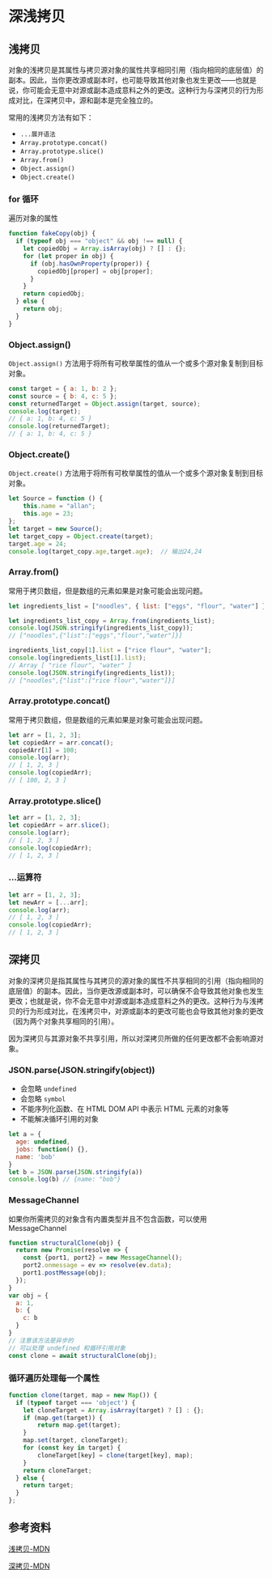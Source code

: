 # 深浅拷贝

## 浅拷贝

对象的浅拷贝是其属性与拷贝源对象的属性共享相同引用（指向相同的底层值）的副本。因此，当你更改源或副本时，也可能导致其他对象也发生更改——也就是说，你可能会无意中对源或副本造成意料之外的更改。这种行为与深拷贝的行为形成对比，在深拷贝中，源和副本是完全独立的。

常用的浅拷贝方法有如下：

- `...展开语法`
- `Array.prototype.concat()`
- `Array.prototype.slice()`
- `Array.from()`
- `Object.assign()`
- `Object.create()`

### for 循环

遍历对象的属性

```js
function fakeCopy(obj) {
  if (typeof obj === "object" && obj !== null) {
    let copiedObj = Array.isArray(obj) ? [] : {};
    for (let proper in obj) {
      if (obj.hasOwnProperty(proper)) {
        copiedObj[proper] = obj[proper];
      }
    }
    return copiedObj;
  } else {
    return obj;
  }
}
```

### Object.assign()

`Object.assign()` 方法用于将所有可枚举属性的值从一个或多个源对象复制到目标对象。

```js
const target = { a: 1, b: 2 };
const source = { b: 4, c: 5 };
const returnedTarget = Object.assign(target, source);
console.log(target);
// { a: 1, b: 4, c: 5 }
console.log(returnedTarget);
// { a: 1, b: 4, c: 5 }
```

### Object.create()

`Object.create()` 方法用于将所有可枚举属性的值从一个或多个源对象复制到目标对象。

```js
let Source = function () {
    this.name = "allan";
    this.age = 23;
};
let target = new Source();
let target_copy = Object.create(target);
target.age = 24;
console.log(target_copy.age,target.age);  // 输出24,24
```

### Array.from()

常用于拷贝数组，但是数组的元素如果是对象可能会出现问题。

```js
let ingredients_list = ["noodles", { list: ["eggs", "flour", "water"] }];

let ingredients_list_copy = Array.from(ingredients_list);
console.log(JSON.stringify(ingredients_list_copy));
// ["noodles",{"list":["eggs","flour","water"]}]

ingredients_list_copy[1].list = ["rice flour", "water"];
console.log(ingredients_list[1].list);
// Array [ "rice flour", "water" ]
console.log(JSON.stringify(ingredients_list));
// ["noodles",{"list":["rice flour","water"]}]
```

### Array.prototype.concat()

常用于拷贝数组，但是数组的元素如果是对象可能会出现问题。

```js
let arr = [1, 2, 3];
let copiedArr = arr.concat();
copiedArr[1] = 100;
console.log(arr);
// [ 1, 2, 3 ]
console.log(copiedArr);
// [ 100, 2, 3 ]
```

### Array.prototype.slice()

```js
let arr = [1, 2, 3];
let copiedArr = arr.slice();
console.log(arr);
// [ 1, 2, 3 ]
console.log(copiedArr);
// [ 1, 2, 3 ]
```

### ...运算符

```js
let arr = [1, 2, 3];
let newArr = [...arr];
console.log(arr);
// [ 1, 2, 3 ]
console.log(copiedArr);
// [ 1, 2, 3 ]
```

## 深拷贝

对象的深拷贝是指其属性与其拷贝的源对象的属性不共享相同的引用（指向相同的底层值）的副本。因此，当你更改源或副本时，可以确保不会导致其他对象也发生更改；也就是说，你不会无意中对源或副本造成意料之外的更改。这种行为与浅拷贝的行为形成对比，在浅拷贝中，对源或副本的更改可能也会导致其他对象的更改（因为两个对象共享相同的引用）。

因为深拷贝与其源对象不共享引用，所以对深拷贝所做的任何更改都不会影响源对象。

### JSON.parse(JSON.stringify(object))

- 会忽略 `undefined`
- 会忽略 `symbol`
- 不能序列化函数、在 HTML DOM API 中表示 HTML 元素的对象等
- 不能解决循环引用的对象

```js
let a = {
  age: undefined,
  jobs: function() {},
  name: 'bob'
}
let b = JSON.parse(JSON.stringify(a))
console.log(b) // {name: "bob"}
```

### MessageChannel

如果你所需拷贝的对象含有内置类型并且不包含函数，可以使用 MessageChannel

```js
function structuralClone(obj) {
  return new Promise(resolve => {
    const {port1, port2} = new MessageChannel();
    port2.onmessage = ev => resolve(ev.data);
    port1.postMessage(obj);
  });
}
var obj = {
  a: 1, 
  b: {
    c: b
  }
}
// 注意该方法是异步的
// 可以处理 undefined 和循环引用对象
const clone = await structuralClone(obj);
```

### 循环遍历处理每一个属性

```js
function clone(target, map = new Map()) {
  if (typeof target === 'object') {
    let cloneTarget = Array.isArray(target) ? [] : {};
    if (map.get(target)) {
        return map.get(target);
    }
    map.set(target, cloneTarget);
    for (const key in target) {
        cloneTarget[key] = clone(target[key], map);
    }
    return cloneTarget;
  } else {
    return target;
  }
};
```

## 参考资料

[浅拷贝-MDN](https://developer.mozilla.org/zh-CN/docs/Glossary/Shallow_copy)

[深拷贝-MDN](https://developer.mozilla.org/zh-CN/docs/Glossary/Shallow_copy)
